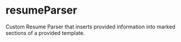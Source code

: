 # resumeParser
Custom Resume Parser that inserts provided information into marked sections of a provided template.
